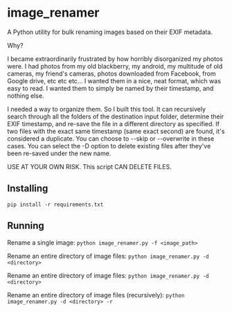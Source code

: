# image_renamer
A Python utility for bulk renaming images based on their EXIF metadata.

Why?

I became extraordinarily frustrated by how horribly disorganized my photos were. 
I had photos from my old blackberry, my android, my multitude of old cameras, my friend's cameras,
photos downloaded from Facebook, from Google drive, etc etc etc... I wanted them in a nice, neat format, which was easy to read. I wanted them to simply be named by their timestamp, and nothing else.

I needed a way to organize them. So I built this tool. It can recursively search through all the folders of the destination input folder, determine their EXIF timestamp, and re-save the file in a different directory as specified. If two files with the exact same timestamp (same exact second) are found, it's considered a duplicate. You can choose to --skip or --overwrite in these cases. You can select the -D option to delete existing files after they've been re-saved under the new name. 

USE AT YOUR OWN RISK. This script CAN DELETE FILES.

## Installing 

`pip install -r requirements.txt`

## Running

Rename a single image:
`python image_renamer.py -f <image_path>`

Rename an entire directory of image files:
`python image_renamer.py -d <directory>`

Rename an entire directory of image files:
`python image_renamer.py -d <directory>`

Rename an entire directory of image files (recursively):
`python image_renamer.py -d <directory> -r`
